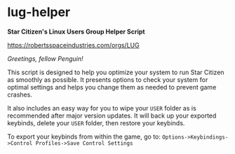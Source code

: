 # lug-helper
**Star Citizen's Linux Users Group Helper Script**

https://robertsspaceindustries.com/orgs/LUG

*Greetings, fellow Penguin!*

This script is designed to help you optimize your system to run Star Citizen as smoothly as possible. It presents options to check your system for optimal settings and helps you change them as needed to prevent game crashes.

It also includes an easy way for you to wipe your `USER` folder as is recommended after major version updates. It will back up your exported keybinds, delete your `USER` folder, then restore your keybinds.

To export your keybinds from within the game, go to:
`Options->Keybindings->Control Profiles->Save Control Settings`
